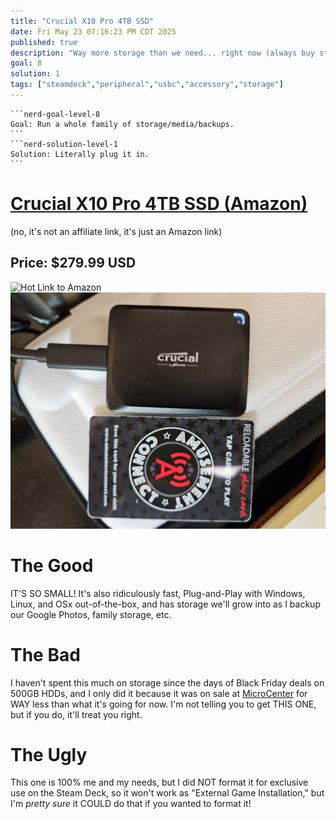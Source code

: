 ```yaml
---
title: "Crucial X10 Pro 4TB SSD"
date: Fri May 23 07:16:23 PM CDT 2025
published: true
description: "Way more storage than we need... right now (always buy storage for tomorrow)"
goal: 8
solution: 1
tags: ["steamdeck","peripheral","usbc","accessory","storage"]
---
```

````flare
```nerd-goal-level-8
Goal: Run a whole family of storage/media/backups.
```
```nerd-solution-level-1
Solution: Literally plug it in.
```
````
# [Crucial X10 Pro 4TB SSD (Amazon)](https://a.co/d/4gRWDSr)  

(no, it's not an affiliate link, it's just an Amazon link)

## Price: $279.99 USD

![Hot Link to Amazon](https://m.media-amazon.com/images/I/51QvIMgKv2L._AC_SL1080_.jpg)
![SO TINY](images/thumbnail/crucial_4tb_ssd.jpg)

# The Good

IT'S SO SMALL! It's also ridiculously fast, Plug-and-Play with Windows, Linux, and OSx out-of-the-box, and has storage we'll grow into as I backup our Google Photos, family storage, etc.

# The Bad

I haven't spent this much on storage since the days of Black Friday deals on 500GB HDDs, and I only did it because it was on sale at [MicroCenter](https://www.microcenter.com/) for WAY less than what it's going for now. I'm not telling you to get THIS ONE, but if you do, it'll treat you right.

# The Ugly

This one is 100% me and my needs, but I did NOT format it for exclusive use on the Steam Deck, so it won't work as "External Game Installation," but I'm _pretty sure_ it COULD do that if you wanted to format it!
